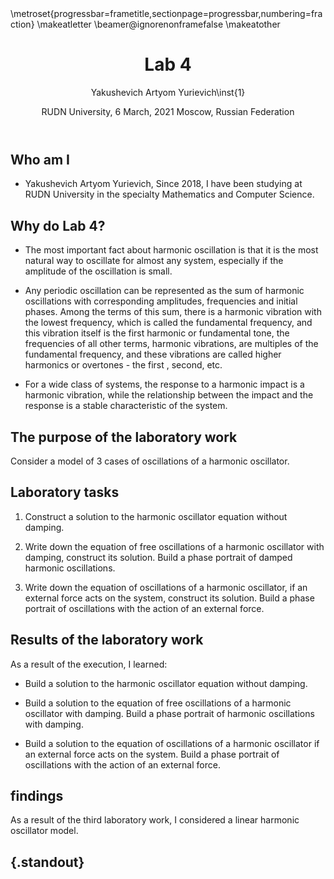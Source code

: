 ﻿---
## Front matter
lang: ru-RU
title: Lab 4
author: |
	Yakushevich Artyom Yurievich\inst{1}
institute: |
	\inst{1}RUDN University, Moscow, Russian Federation
date: RUDN University, 6 March, 2021 Moscow, Russian Federation

## Formatting
toc: false
slide_level: 2
theme: metropolis
header-includes: 
 - \metroset{progressbar=frametitle,sectionpage=progressbar,numbering=fraction}
 - '\makeatletter'
 - '\beamer@ignorenonframefalse'
 - '\makeatother'
aspectratio: 43
section-titles: true
---

## Who am I

- Yakushevich Artyom Yurievich, Since 2018, I have been studying at RUDN University 
in the specialty Mathematics and Computer Science.


## Why do Lab 4?

- The most important fact about harmonic oscillation is that it is the most natural way to oscillate for almost any system, especially if the amplitude of the oscillation is small.

- Any periodic oscillation can be represented as the sum of harmonic oscillations with corresponding amplitudes, frequencies and initial phases. Among the terms of this sum, there is a harmonic vibration with the lowest frequency, which is called the fundamental frequency, and this vibration itself is the first harmonic or fundamental tone, the frequencies of all other terms, harmonic vibrations, are multiples of the fundamental frequency, and these vibrations are called higher harmonics or overtones - the first , second, etc.

- For a wide class of systems, the response to a harmonic impact is a harmonic vibration, while the relationship between the impact and the response is a stable characteristic of the system.


## The purpose of the laboratory work

 Consider a model of 3 cases of oscillations of a harmonic oscillator.

## Laboratory tasks

1. Construct a solution to the harmonic oscillator equation without damping.

2. Write down the equation of free oscillations of a harmonic oscillator with damping, construct its solution. Build a phase portrait of damped harmonic oscillations.

3. Write down the equation of oscillations of a harmonic oscillator, if an external force acts on the system, construct its solution. Build a phase portrait of oscillations with the action of an external force.

## Results of the laboratory work


As a result of the execution, I learned:

- Build a solution to the harmonic oscillator equation without damping.

- Build a solution to the equation of free oscillations of a harmonic oscillator with damping. Build a phase portrait of harmonic oscillations with damping.

- Build a solution to the equation of oscillations of a harmonic oscillator if an external force acts on the system. Build a phase portrait of oscillations with the action of an external force.

## findings

As a result of the third laboratory work, I considered a linear harmonic oscillator model.




## {.standout}

